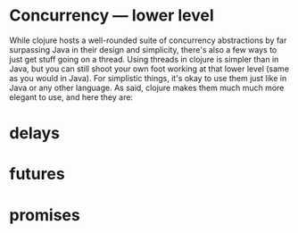 # Concurrency ― lower level

While clojure hosts a well-rounded suite of concurrency abstractions by far surpassing Java in their design and simplicity, there's also a few ways to just get stuff going on a thread. Using threads in clojure is simpler than in Java, but you can still shoot your own foot working at that lower level (same as you would in Java). For simplistic things, it's okay to use them just like in Java or any other language. As said, clojure makes them much much more elegant to use, and here they are:

# delays

# futures

# promises
